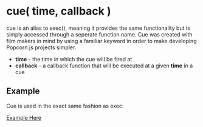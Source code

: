 cue( time, callback )
=====================

cue is an alias to exec(), meaning it provides the same functionality but is simply accessed through a seperate function name.  Cue was created with film makers in mind by using a familiar keyword in order to make developing Popcorn.js projects simpler.

* **time** - the time in which the cue will be fired at
* **callback** - a callback function that will be executed at a given **time** in a cue

Example
--------------------

Cue is used in the exact same fashion as exec:

[Example Here](http://jsfiddle.net/rQfkB/)
